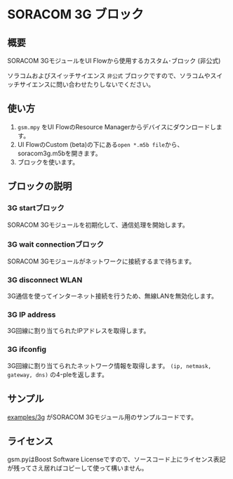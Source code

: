 # SORACOM 3G ブロック

## 概要

SORACOM 3GモジュールをUI Flowから使用するカスタム･ブロック (非公式)

ソラコムおよびスイッチサイエンス `非公式` ブロックですので、ソラコムやスイッチサイエンスに問い合わせたりしないでください。

## 使い方

1. `gsm.mpy` をUI FlowのResource Managerからデバイスにダウンロードします。
2. UI FlowのCustom (beta)の下にある`open *.m5b file`から、soracom3g.m5bを開きます。
3. ブロックを使います。

## ブロックの説明

### 3G startブロック

SORACOM 3Gモジュールを初期化して、通信処理を開始します。


### 3G wait connectionブロック

SORACOM 3Gモジュールがネットワークに接続するまで待ちます。

### 3G disconnect WLAN

3G通信を使ってインターネット接続を行うため、無線LANを無効化します。

### 3G IP address

3G回線に割り当てられたIPアドレスを取得します。

### 3G ifconfig

3G回線に割り当てられたネットワーク情報を取得します。
`(ip, netmask, gateway, dns)` の4-pleを返します。

## サンプル

[examples/3g](../../examples/3g) がSORACOM 3Gモジュール用のサンプルコードです。

## ライセンス
gsm.pyはBoost Software Licenseですので、ソースコード上にライセンス表記が残ってさえ居ればコピーして使って構いません。

